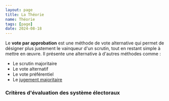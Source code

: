 ```yaml
---
layout: page
title: La Théorie
name: Théorie
tags: [page]
date: 2024-08-18
---
```


Le **vote par approbation** est une méthode de vote alternative qui permet de désigner plus
justement le vainqueur d'un scrutin, tout en restant simple à mettre en œuvre. Il présente
une alternative à d'autres méthodes comme :

+ Le scrutin majoritaire
+ Le vote alternatif
+ Le vote préférentiel
+ Le [jugement majoritaire](https://mieuxvoter.fr/)


### Critères d'évaluation des système électoraux



